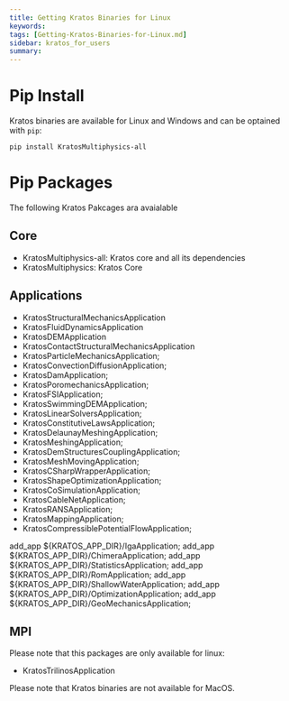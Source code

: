 ```yaml
---
title: Getting Kratos Binaries for Linux
keywords: 
tags: [Getting-Kratos-Binaries-for-Linux.md]
sidebar: kratos_for_users
summary: 
---
```


# Pip Install

Kratos binaries are available for Linux and Windows and can be optained with `pip`:

```console
pip install KratosMultiphysics-all
```

# Pip Packages

The following Kratos Pakcages ara avaialable

## Core

- KratosMultiphysics-all: Kratos core and all its dependencies
- KratosMultiphysics: Kratos Core

## Applications

- KratosStructuralMechanicsApplication
- KratosFluidDynamicsApplication
- KratosDEMApplication
- KratosContactStructuralMechanicsApplication
- KratosParticleMechanicsApplication;
- KratosConvectionDiffusionApplication;
- KratosDamApplication;
- KratosPoromechanicsApplication;
- KratosFSIApplication;
- KratosSwimmingDEMApplication;
- KratosLinearSolversApplication;
- KratosConstitutiveLawsApplication;
- KratosDelaunayMeshingApplication;
- KratosMeshingApplication;
- KratosDemStructuresCouplingApplication;
- KratosMeshMovingApplication;
- KratosCSharpWrapperApplication;
- KratosShapeOptimizationApplication;
- KratosCoSimulationApplication;
- KratosCableNetApplication;
- KratosRANSApplication;
- KratosMappingApplication;
- KratosCompressiblePotentialFlowApplication;

add_app ${KRATOS_APP_DIR}/IgaApplication;
add_app ${KRATOS_APP_DIR}/ChimeraApplication;
add_app ${KRATOS_APP_DIR}/StatisticsApplication;
add_app ${KRATOS_APP_DIR}/RomApplication;
add_app ${KRATOS_APP_DIR}/ShallowWaterApplication;
add_app ${KRATOS_APP_DIR}/OptimizationApplication;
add_app ${KRATOS_APP_DIR}/GeoMechanicsApplication;

## MPI

Please note that this packages are only available for linux:

- KratosTrilinosApplication

Please note that Kratos binaries are not available for MacOS.

